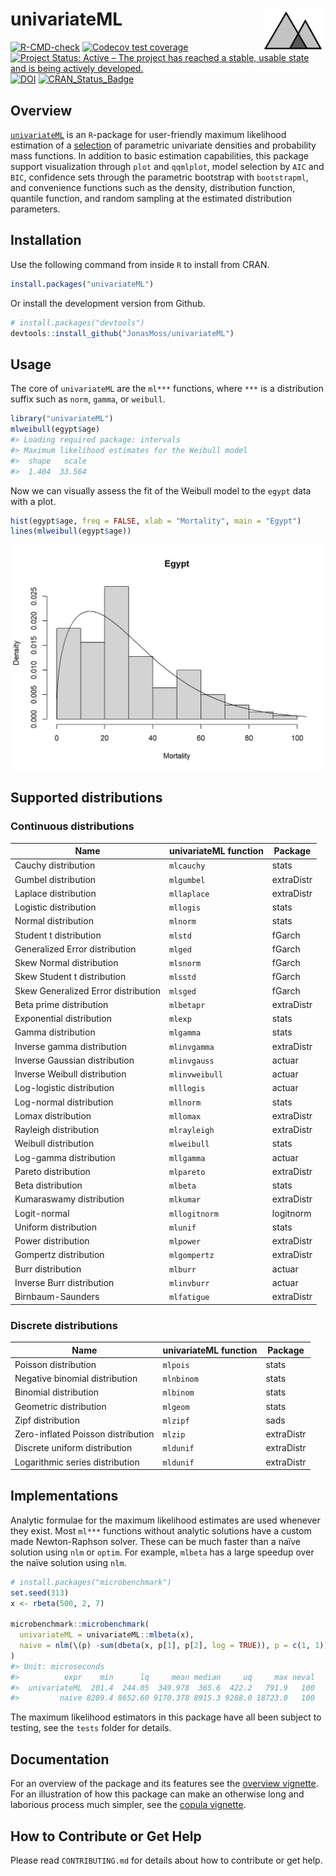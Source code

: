 
<!-- README.md is generated from README.Rmd. Please edit that file -->

# univariateML <img src="man/figures/logo.png" align="right" width="100" height="70" />

[![R-CMD-check](https://github.com/JonasMoss/univariateML/workflows/R-CMD-check/badge.svg)](https://github.com/JonasMoss/univariateML/actions)
[![Codecov test
coverage](https://codecov.io/gh/JonasMoss/univariateML/branch/master/graph/badge.svg)](https://app.codecov.io/gh/JonasMoss/univariateML?branch=master)
[![Project Status: Active – The project has reached a stable, usable
state and is being actively
developed.](https://www.repostatus.org/badges/latest/active.svg)](https://www.repostatus.org/#active)
[![DOI](https://joss.theoj.org/papers/10.21105/joss.01863/status.svg)](https://doi.org/10.21105/joss.01863)
[![CRAN_Status_Badge](https://www.r-pkg.org/badges/version/univariateML)](https://cran.r-project.org/package=univariateML)

## Overview

[`univariateML`](https://jonasmoss.github.io/univariateML/index.html) is
an `R`-package for user-friendly maximum likelihood estimation of a
[selection](https://jonasmoss.github.io/univariateML/articles/distributions.html)
of parametric univariate densities and probability mass functions. In
addition to basic estimation capabilities, this package support
visualization through `plot` and `qqmlplot`, model selection by `AIC`
and `BIC`, confidence sets through the parametric bootstrap with
`bootstrapml`, and convenience functions such as the density,
distribution function, quantile function, and random sampling at the
estimated distribution parameters.

## Installation

Use the following command from inside `R` to install from CRAN.

``` r
install.packages("univariateML")
```

Or install the development version from Github.

``` r
# install.packages("devtools")
devtools::install_github("JonasMoss/univariateML")
```

## Usage

The core of `univariateML` are the `ml***` functions, where `***` is a
distribution suffix such as `norm`, `gamma`, or `weibull`.

``` r
library("univariateML")
mlweibull(egypt$age)
#> Loading required package: intervals
#> Maximum likelihood estimates for the Weibull model 
#>  shape   scale  
#>  1.404  33.564
```

Now we can visually assess the fit of the Weibull model to the `egypt`
data with a plot.

``` r
hist(egypt$age, freq = FALSE, xlab = "Mortality", main = "Egypt")
lines(mlweibull(egypt$age))
```

<img src="man/figures/README-weibull_plot-1.png" width="750px" />

## Supported distributions

### Continuous distributions

| Name                                | univariateML function | Package    |
|-------------------------------------|-----------------------|------------|
| Cauchy distribution                 | `mlcauchy`            | stats      |
| Gumbel distribution                 | `mlgumbel`            | extraDistr |
| Laplace distribution                | `mllaplace`           | extraDistr |
| Logistic distribution               | `mllogis`             | stats      |
| Normal distribution                 | `mlnorm`              | stats      |
| Student t distribution              | `mlstd`               | fGarch     |
| Generalized Error distribution      | `mlged`               | fGarch     |
| Skew Normal distribution            | `mlsnorm`             | fGarch     |
| Skew Student t distribution         | `mlsstd`              | fGarch     |
| Skew Generalized Error distribution | `mlsged`              | fGarch     |
| Beta prime distribution             | `mlbetapr`            | extraDistr |
| Exponential distribution            | `mlexp`               | stats      |
| Gamma distribution                  | `mlgamma`             | stats      |
| Inverse gamma distribution          | `mlinvgamma`          | extraDistr |
| Inverse Gaussian distribution       | `mlinvgauss`          | actuar     |
| Inverse Weibull distribution        | `mlinvweibull`        | actuar     |
| Log-logistic distribution           | `mlllogis`            | actuar     |
| Log-normal distribution             | `mllnorm`             | stats      |
| Lomax distribution                  | `mllomax`             | extraDistr |
| Rayleigh distribution               | `mlrayleigh`          | extraDistr |
| Weibull distribution                | `mlweibull`           | stats      |
| Log-gamma distribution              | `mllgamma`            | actuar     |
| Pareto distribution                 | `mlpareto`            | extraDistr |
| Beta distribution                   | `mlbeta`              | stats      |
| Kumaraswamy distribution            | `mlkumar`             | extraDistr |
| Logit-normal                        | `mllogitnorm`         | logitnorm  |
| Uniform distribution                | `mlunif`              | stats      |
| Power distribution                  | `mlpower`             | extraDistr |
| Gompertz distribution               | `mlgompertz`          | extraDistr |
| Burr distribution                   | `mlburr`              | actuar     |
| Inverse Burr distribution           | `mlinvburr`           | actuar     |
| Birnbaum-Saunders                   | `mlfatigue`           | extraDistr |

### Discrete distributions

| Name                               | univariateML function | Package    |
|------------------------------------|-----------------------|------------|
| Poisson distribution               | `mlpois`              | stats      |
| Negative binomial distribution     | `mlnbinom`            | stats      |
| Binomial distribution              | `mlbinom`             | stats      |
| Geometric distribution             | `mlgeom`              | stats      |
| Zipf distribution                  | `mlzipf`              | sads       |
| Zero-inflated Poisson distribution | `mlzip`               | extraDistr |
| Discrete uniform distribution      | `mldunif`             | extraDistr |
| Logarithmic series distribution    | `mldunif`             | extraDistr |

## Implementations

Analytic formulae for the maximum likelihood estimates are used whenever
they exist. Most `ml***` functions without analytic solutions have a
custom made Newton-Raphson solver. These can be much faster than a naïve
solution using `nlm` or `optim`. For example, `mlbeta` has a large
speedup over the naïve solution using `nlm`.

``` r
# install.packages("microbenchmark")
set.seed(313)
x <- rbeta(500, 2, 7)

microbenchmark::microbenchmark(
  univariateML = univariateML::mlbeta(x),
  naive = nlm(\(p) -sum(dbeta(x, p[1], p[2], log = TRUE)), p = c(1, 1))
)
#> Unit: microseconds
#>          expr    min      lq     mean median     uq     max neval
#>  univariateML  201.4  244.05  349.978  365.6  422.2   791.9   100
#>         naive 8289.4 8652.60 9170.378 8915.3 9288.0 18723.0   100
```

The maximum likelihood estimators in this package have all been subject
to testing, see the `tests` folder for details.

## Documentation

For an overview of the package and its features see the [overview
vignette](https://jonasmoss.github.io/univariateML/articles/overview.html).
For an illustration of how this package can make an otherwise long and
laborious process much simpler, see the [copula
vignette](https://jonasmoss.github.io/univariateML/articles/copula.html).

## How to Contribute or Get Help

Please read `CONTRIBUTING.md` for details about how to contribute or get
help.
